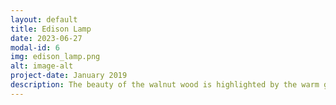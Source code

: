 ```yaml
---
layout: default
title: Edison Lamp
date: 2023-06-27 
modal-id: 6
img: edison_lamp.png
alt: image-alt
project-date: January 2019
description: The beauty of the walnut wood is highlighted by the warm glow of the Edison bulbs. 
---
```

